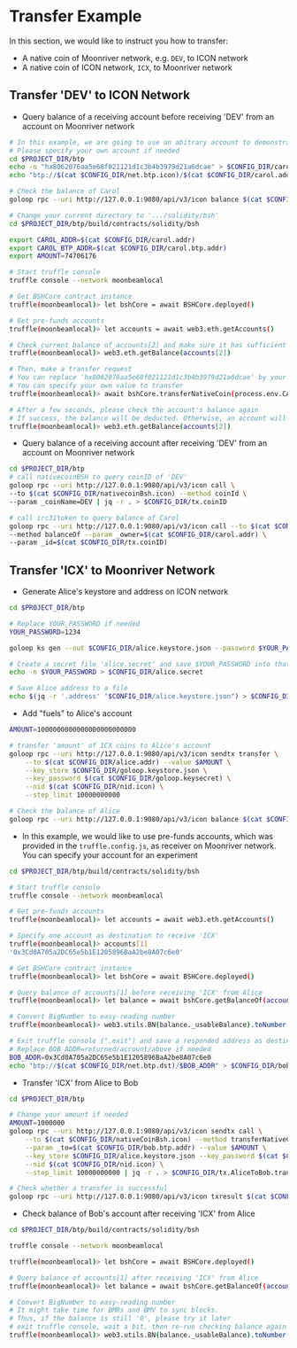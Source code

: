 # Transfer Example

In this section, we would like to instruct you how to transfer:

* A native coin of Moonriver network, e.g. `DEV`, to ICON network
* A native coin of ICON network, `ICX`, to Moonriver network

## Transfer 'DEV' to ICON Network

* Query balance of a receiving account before receiving 'DEV' from an account on Moonriver network

```bash
# In this example, we are going to use an abitrary account to demonstrate this transfer
# Please specify your own account if needed
cd $PROJECT_DIR/btp
echo -n "hx8062076aa5e68f021121d1c3b4b3979d21a6dcae" > $CONFIG_DIR/carol.addr
echo "btp://$(cat $CONFIG_DIR/net.btp.icon)/$(cat $CONFIG_DIR/carol.addr)" > $CONFIG_DIR/carol.btp.addr

# Check the balance of Carol
goloop rpc --uri http://127.0.0.1:9080/api/v3/icon balance $(cat $CONFIG_DIR/carol.addr)
```

```bash
# Change your current directory to '.../solidity/bsh'
cd $PROJECT_DIR/btp/build/contracts/solidity/bsh

export CAROL_ADDR=$(cat $CONFIG_DIR/carol.addr)
export CAROL_BTP_ADDR=$(cat $CONFIG_DIR/carol.btp.addr)
export AMOUNT=74706176

# Start truffle console
truffle console --network moonbeamlocal

# Get BSHCore contract instance
truffle(moonbeamlocal)> let bshCore = await BSHCore.deployed()

# Get pre-funds accounts
truffle(moonbeamlocal)> let accounts = await web3.eth.getAccounts()

# Check current balance of accounts[2] and make sure it has sufficient amount of coins
truffle(moonbeamlocal)> web3.eth.getBalance(accounts[2])

# Then, make a transfer request
# You can replace 'hx8062076aa5e68f021121d1c3b4b3979d21a6dcae' by your address on ICON network
# You can specify your own value to transfer
truffle(moonbeamlocal)> await bshCore.transferNativeCoin(process.env.CAROL_BTP_ADDR, {from: accounts[2], value: process.env.AMOUNT})

# After a few seconds, please check the account's balance again
# If success, the balance will be deducted. Otherwise, an account will be refunded
truffle(moonbeamlocal)> web3.eth.getBalance(accounts[2])
```

* Query balance of a receiving account after receiving 'DEV' from an account on Moonriver network

```bash
cd $PROJECT_DIR/btp
# call nativecoinBSH to query coinID of 'DEV'
goloop rpc --uri http://127.0.0.1:9080/api/v3/icon call \
--to $(cat $CONFIG_DIR/nativecoinBsh.icon) --method coinId \
--param _coinName=DEV | jq -r . > $CONFIG_DIR/tx.coinID

# call irc31token to query balance of Carol
goloop rpc --uri http://127.0.0.1:9080/api/v3/icon call --to $(cat $CONFIG_DIR/irc31token.icon) \
--method balanceOf --param _owner=$(cat $CONFIG_DIR/carol.addr) \
--param _id=$(cat $CONFIG_DIR/tx.coinID)
```

## Transfer 'ICX' to Moonriver Network

* Generate Alice's keystore and address on ICON network

```bash
cd $PROJECT_DIR/btp

# Replace YOUR_PASSWORD if needed
YOUR_PASSWORD=1234

goloop ks gen --out $CONFIG_DIR/alice.keystore.json --password $YOUR_PASSWORD

# Create a secret file 'alice.secret' and save $YOUR_PASSWORD into that file
echo -n $YOUR_PASSWORD > $CONFIG_DIR/alice.secret

# Save Alice address to a file
echo $(jq -r '.address' "$CONFIG_DIR/alice.keystore.json") > $CONFIG_DIR/alice.addr
```

* Add "fuels" to Alice's account

```bash
AMOUNT=1000000000000000000000000

# transfer 'amount' of ICX coins to Alice's account
goloop rpc --uri http://127.0.0.1:9080/api/v3/icon sendtx transfer \
    --to $(cat $CONFIG_DIR/alice.addr) --value $AMOUNT \
    --key_store $CONFIG_DIR/goloop.keystore.json \
    --key_password $(cat $CONFIG_DIR/goloop.keysecret) \
    --nid $(cat $CONFIG_DIR/nid.icon) \
    --step_limit 10000000000

# Check the balance of Alice
goloop rpc --uri http://127.0.0.1:9080/api/v3/icon balance $(cat $CONFIG_DIR/alice.addr)
```

* In this example, we would like to use pre-funds accounts, which was provided in the `truffle.config.js`, as receiver on Moonriver network. You can specify your account for an experiment

```bash
cd $PROJECT_DIR/btp/build/contracts/solidity/bsh

# Start truffle console
truffle console --network moonbeamlocal

# Get pre-funds accounts
truffle(moonbeamlocal)> let accounts = await web3.eth.getAccounts()

# Specify one account as destination to receive 'ICX'
truffle(moonbeamlocal)> accounts[1]
'0x3Cd0A705a2DC65e5b1E1205896BaA2be8A07c6e0'

# Get BSHCore contract instance
truffle(moonbeamlocal)> let bshCore = await BSHCore.deployed()

# Query balance of accounts[1] before receiving 'ICX' from Alice
truffle(moonbeamlocal)> let balance = await bshCore.getBalanceOf(accounts[1], 'ICX')

# Convert BigNumber to easy-reading number
truffle(moonbeamlocal)> web3.utils.BN(balance._usableBalance).toNumber()

# Exit truffle console (".exit") and save a responded address as destination
# Replace BOB_ADDR=returned/account/above if needed
BOB_ADDR=0x3Cd0A705a2DC65e5b1E1205896BaA2be8A07c6e0
echo "btp://$(cat $CONFIG_DIR/net.btp.dst)/$BOB_ADDR" > $CONFIG_DIR/bob.btp.addr
```

* Transfer 'ICX' from Alice to Bob

```bash
cd $PROJECT_DIR/btp

# Change your amount if needed
AMOUNT=1000000
goloop rpc --uri http://127.0.0.1:9080/api/v3/icon sendtx call \
    --to $(cat $CONFIG_DIR/nativeCoinBsh.icon) --method transferNativeCoin \
    --param _to=$(cat $CONFIG_DIR/bob.btp.addr) --value $AMOUNT \
    --key_store $CONFIG_DIR/alice.keystore.json --key_password $(cat $CONFIG_DIR/alice.secret) \
    --nid $(cat $CONFIG_DIR/nid.icon) \
    --step_limit 10000000000 | jq -r . > $CONFIG_DIR/tx.AliceToBob.transfer

# Check whether a transfer is successful
goloop rpc --uri http://127.0.0.1:9080/api/v3/icon txresult $(cat $CONFIG_DIR/tx.AliceToBob.transfer)
```

* Check balance of Bob's account after receiving 'ICX' from Alice

```bash
cd $PROJECT_DIR/btp/build/contracts/solidity/bsh

truffle console --network moonbeamlocal

truffle(moonbeamlocal)> let bshCore = await BSHCore.deployed()

# Query balance of accounts[1] after receiving 'ICX' from Alice
truffle(moonbeamlocal)> let balance = await bshCore.getBalanceOf(accounts[1], 'ICX')

# Convert BigNumber to easy-reading number
# It might take time for BMRs and BMV to sync blocks. 
# Thus, if the balance is still '0', please try it later
# exit truffle console, wait a bit, then re-run checking balance again
truffle(moonbeamlocal)> web3.utils.BN(balance._usableBalance).toNumber()
```

